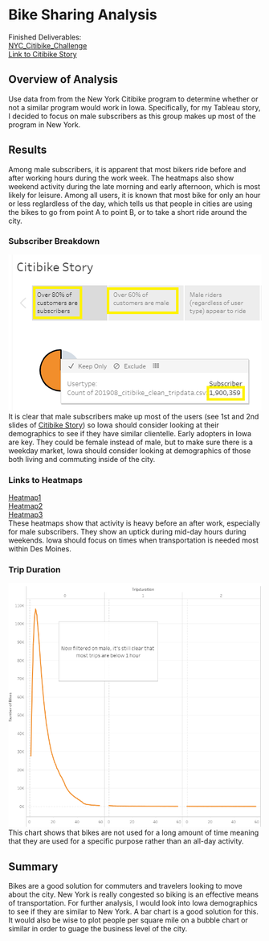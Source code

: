 # Bike Sharing Analysis
Finished Deliverables:  
[NYC_Citibike_Challenge](/NYC_Citibike_Challenge.ipynb)  
[Link to Citibike Story](https://public.tableau.com/profile/joe.lapsansy#!/vizhome/Final_Citibike_Analysis_with_Story/CitibikeStory)  
## Overview of Analysis
Use data from from the New York Citibike program to determine whether or not a similar program would work in Iowa.  Specifically, for my Tableau story, I decided to focus on male subscribers as this group makes up most of the program in New York.  
## Results
Among male subscribers, it is apparent that most bikers ride before and after working hours during the work week.  The heatmaps also show weekend activity during the late morning and early afternoon, which is most likely for leisure.  Among all users, it is known that most bike for only an hour or less reglardless of the day, which tells us that people in cities are using the bikes to go from point A to point B, or to take a short ride around the city.
### Subscriber Breakdown
![Male_Subs](/Images/story1.png "Males_Subs")  
It is clear that male subscribers make up most of the users (see 1st and 2nd slides of [Citibike Story](https://public.tableau.com/profile/joe.lapsansy#!/vizhome/Final_Citibike_Analysis_with_Story/CitibikeStory)) so Iowa should consider looking at their demographics to see if they have similar clientelle.  Early adopters in Iowa are key.  They could be female instead of male, but to make sure there is a weekday market, Iowa should consider looking at demographics of those both living and commuting inside of the city.
### Links to Heatmaps
[Heatmap1](/Images/heatmap1.png)       
[Heatmap2](/Images/heatmap2.png)  
[Heatmap3](/Images/heatmap3.png)  
These heatmaps show that activity is heavy before an after work, especially for male subscribers.  They show an uptick during mid-day hours during weekends.  Iowa should focus on times when transportation is needed most within Des Moines.
  
### Trip Duration
![Line_Chart](/Images/story2.png "Line_Chart") 
This chart shows that bikes are not used for a long amount of time meaning that they are used for a specific purpose rather than an all-day activity.

## Summary
Bikes are a good solution for commuters and travelers looking to move about the city.  New York is really congested so biking is an effective means of transportation.  For further analysis, I would look into Iowa demographics to see if they are similar to New York.  A bar chart is a good solution for this.  It would also be wise to plot people per square mile on a bubble chart or similar in order to guage the business level of the city.